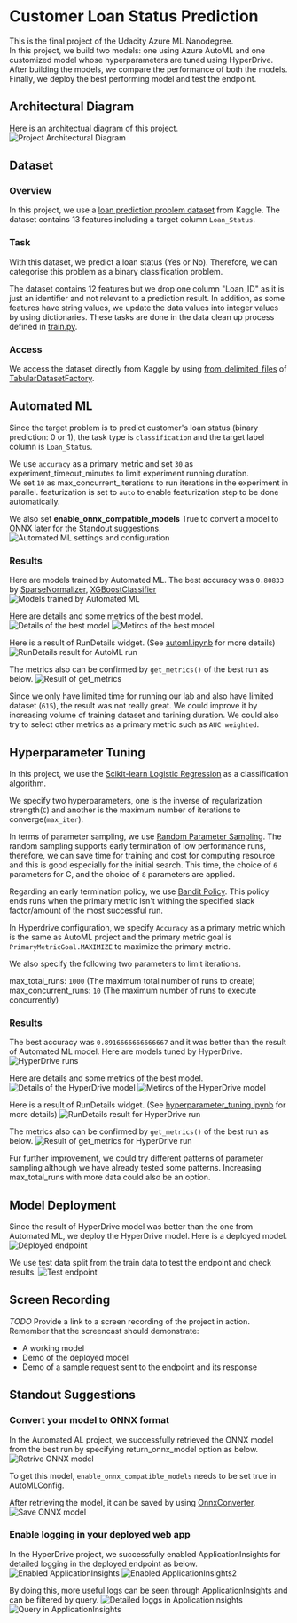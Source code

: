# Customer Loan Status Prediction

This is the final project of the Udacity Azure ML Nanodegree.  
In this project, we build two models: one using Azure AutoML and one customized model whose hyperparameters are tuned using HyperDrive.  
After building the models, we compare the performance of both the models.  
Finally, we deploy the best performing model and test the endpoint.

## Architectural Diagram
Here is an architectual diagram of this project.
![Project Architectural Diagram](/starter_file/images/ProjectArchitecturalDiagram.PNG)

## Dataset

### Overview
In this project, we use a [loan prediction problem dataset](https://www.kaggle.com/altruistdelhite04/loan-prediction-problem-dataset) from Kaggle. The dataset contains 13 features including a target column ``Loan_Status``.

### Task
With this dataset, we predict a loan status (Yes or No). Therefore, we can categorise this problem as a binary classification problem. 

The dataset contains 12 features but we drop one column "Loan_ID" as it is just an identifier and not relevant to a prediction result.
In addition, as some features have string values, we update the data values into integer values by using dictionaries.
These tasks are done in the data clean up process defined in [train.py](./train.py).

### Access
We access the dataset directly from Kaggle by using [from_delimited_files](https://docs.microsoft.com/en-us/python/api/azureml-core/azureml.data.dataset_factory.tabulardatasetfactory?view=azure-ml-py#from-delimited-files-path--validate-true--include-path-false--infer-column-types-true--set-column-types-none--separator------header-true--partition-format-none--support-multi-line-false--empty-as-string-false--encoding--utf8--) of [TabularDatasetFactory](https://docs.microsoft.com/en-us/python/api/azureml-core/azureml.data.dataset_factory.tabulardatasetfactory?view=azure-ml-py).

## Automated ML
Since the target problem is to predict customer's loan status (binary prediction: 0 or 1), the task type is ``classification`` and the target label column is ``Loan_Status``.  

We use ``accuracy`` as a primary metric and set ``30`` as experiment_timeout_minutes to limit experiment running duration.  
We set ``10`` as max_concurrent_iterations to run iterations in the experiment in parallel. featurization is set to ``auto`` to enable featurization step to be done automatically.  

We also set **enable_onnx_compatible_models** True to convert a model to ONNX later for the Standout suggestions.
![Automated ML settings and configuration](/starter_file/images/AutoML_Settings.PNG)

### Results
Here are models trained by Automated ML. The best accuracy was ``0.80833`` by [SparseNormalizer](https://docs.microsoft.com/en-us/python/api/azureml-automl-runtime/azureml.automl.runtime.shared.model_wrappers.sparsenormalizer?view=azure-ml-py), [XGBoostClassifier](https://docs.microsoft.com/en-us/python/api/azureml-automl-runtime/azureml.automl.runtime.shared.model_wrappers.xgboostclassifier?view=azure-ml-py)
![Models trained by Automated ML](/starter_file/images/AutoML_Models.PNG)

Here are details and some metrics of the best model.
![Details of the best model](/starter_file/images/AutoML_BestModelDetails.PNG)
![Metircs of the best model](/starter_file/images/AutoML_BestModelMetrics.PNG)

Here is a result of RunDetails widget. (See [automl.ipynb](./automl.ipynb) for more details)
![RunDetails result for AutoML run](/starter_file/images/AutoML_RunDetails2.PNG)

The metrics also can be confirmed by `get_metrics()` of the best run as below.
![Result of get_metrics](/starter_file/images/AutoML_BestModel.PNG)

Since we only have limited time for running our lab and also have limited dataset (`615`), the result was not really great.
We could improve it by increasing volume of training dataset and tarining duration.
We could also try to select other metrics as a primary metric such as `AUC weighted`.

## Hyperparameter Tuning
In this project, we use the [Scikit-learn Logistic Regression](https://scikit-learn.org/stable/modules/generated/sklearn.linear_model.LogisticRegression.html) as a classification algorithm.

We specify two hyperparameters, one is the inverse of regularization strength(``C``) and another is the maximum number of iterations to converge(``max_iter``).

In terms of parameter sampling, we use [Random Parameter Sampling](https://docs.microsoft.com/en-us/python/api/azureml-train-core/azureml.train.hyperdrive.randomparametersampling?view=azure-ml-py). The random sampling supports early termination of low performance runs, therefore, we can save time for training and cost for computing resource and this is good especially for the initial search. This time, the choice of ``6`` parameters for C, and the choice of ``8`` parameters are applied.

Regarding an early termination policy, we use [Bandit Policy](https://docs.microsoft.com/en-us/python/api/azureml-train-core/azureml.train.hyperdrive.banditpolicy?view=azure-ml-py). This policy ends runs when the primary metric isn't withing the specified slack factor/amount of the most successful run.

In Hyperdrive configuration, we specify ``Accuracy`` as a primary metric which is the same as AutoML project and the primary metric goal is ``PrimaryMetricGoal.MAXIMIZE`` to maximize the primary metric.

We also specify the following two parameters to limit iterations.

max_total_runs: ``1000`` (The maximum total number of runs to create)
max_concurrent_runs: ``10`` (The maximum number of runs to execute concurrently)

### Results
The best accuracy was ``0.8916666666666667`` and it was better than the result of Automated ML model.
Here are models tuned by HyperDrive.
![HyperDrive runs](/starter_file/images/HyperDrive_ChildRuns.PNG)

Here are details and some metrics of the best model.
![Details of the HyperDrive model](/starter_file/images/HyperDrive_BestModel3.PNG)
![Metircs of the HyperDrive model](/starter_file/images/HyperDrive_ChildRunMetrics.PNG)

Here is a result of RunDetails widget. (See [hyperparameter_tuning.ipynb](./hyperparameter_tuning.ipynb) for more details)
![RunDetails result for HyperDrive run](/starter_file/images/HyperDrive_RunDetails.PNG)

The metrics also can be confirmed by `get_metrics()` of the best run as below.
![Result of get_metrics for HyperDrive run](/starter_file/images/HyperDrive_BestModel.PNG)

Fur further improvement, we could try different patterns of parameter sampling although we have already tested some patterns.
Increasing max_total_runs with more data could also be an option.

## Model Deployment
Since the result of HyperDrive model was better than the one from Automated ML, we deploy the HyperDrive model.
Here is a deployed model.
![Deployed endpoint](/starter_file/images/DeployModel_Endpoint.PNG)

We use test data split from the train data to test the endpoint and check results.
![Test endpoint](/starter_file/images/TestEndpoint.PNG)


## Screen Recording
*TODO* Provide a link to a screen recording of the project in action. Remember that the screencast should demonstrate:
- A working model
- Demo of the deployed  model
- Demo of a sample request sent to the endpoint and its response

## Standout Suggestions
### Convert your model to ONNX format
In the Automated AL project, we successfully retrieved the ONNX model from the best run by specifying return_onnx_model option as below.
![Retrive ONNX model](/starter_file/images/StandoutSuggestion_ONNX.PNG)

To get this model, ```enable_onnx_compatible_models``` needs to be set true in AutoMLConfig.

After retrieving the model, it can be saved by using [OnnxConverter](https://docs.microsoft.com/en-us/python/api/azureml-automl-runtime/azureml.automl.runtime.onnx_convert.onnx_converter.onnxconverter?view=azure-ml-py).
![Save ONNX model](/starter_file/images/StandoutSuggestion_ONNX2.PNG)

### Enable logging in your deployed web app
In the HyperDrive project, we successfully enabled ApplicationInsights for detailed logging in the deployed endpoint as below.
![Enabled ApplicationInsights](/starter_file/images/StandoutSuggestion_AppInsightsEnabled.PNG)
![Enabled ApplicationInsights2](/starter_file/images/StandoutSuggestion_AppInsights.PNG)

By doing this, more useful logs can be seen through ApplicationInsights and can be filtered by query.
![Detailed loggs in ApplicationInsights](/starter_file/images/StandoutSuggestion_AppInsights2.PNG)
![Query in ApplicationInsights](/starter_file/images/StandoutSuggestion_AppInsights3.PNG)

